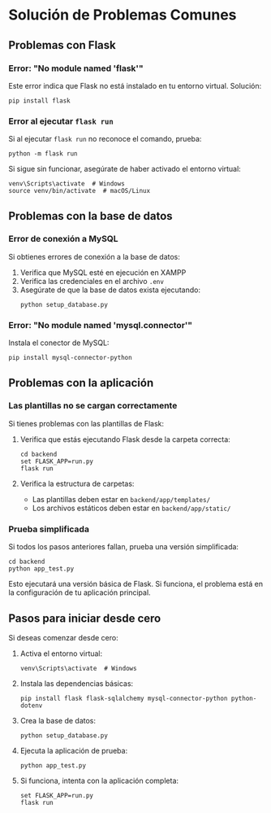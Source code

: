 # Solución de Problemas Comunes

## Problemas con Flask

### Error: "No module named 'flask'"
Este error indica que Flask no está instalado en tu entorno virtual. Solución:
```
pip install flask
```

### Error al ejecutar `flask run`
Si al ejecutar `flask run` no reconoce el comando, prueba:
```
python -m flask run
```

Si sigue sin funcionar, asegúrate de haber activado el entorno virtual:
```
venv\Scripts\activate  # Windows
source venv/bin/activate  # macOS/Linux
```

## Problemas con la base de datos

### Error de conexión a MySQL
Si obtienes errores de conexión a la base de datos:

1. Verifica que MySQL esté en ejecución en XAMPP
2. Verifica las credenciales en el archivo `.env`
3. Asegúrate de que la base de datos exista ejecutando:
   ```
   python setup_database.py
   ```

### Error: "No module named 'mysql.connector'"
Instala el conector de MySQL:
```
pip install mysql-connector-python
```

## Problemas con la aplicación

### Las plantillas no se cargan correctamente
Si tienes problemas con las plantillas de Flask:

1. Verifica que estás ejecutando Flask desde la carpeta correcta:
   ```
   cd backend
   set FLASK_APP=run.py
   flask run
   ```

2. Verifica la estructura de carpetas:
   - Las plantillas deben estar en `backend/app/templates/`
   - Los archivos estáticos deben estar en `backend/app/static/`

### Prueba simplificada

Si todos los pasos anteriores fallan, prueba una versión simplificada:
```
cd backend
python app_test.py
```

Esto ejecutará una versión básica de Flask. Si funciona, el problema está en la configuración de tu aplicación principal.

## Pasos para iniciar desde cero

Si deseas comenzar desde cero:

1. Activa el entorno virtual:
   ```
   venv\Scripts\activate  # Windows
   ```

2. Instala las dependencias básicas:
   ```
   pip install flask flask-sqlalchemy mysql-connector-python python-dotenv
   ```

3. Crea la base de datos:
   ```
   python setup_database.py
   ```

4. Ejecuta la aplicación de prueba:
   ```
   python app_test.py
   ```

5. Si funciona, intenta con la aplicación completa:
   ```
   set FLASK_APP=run.py
   flask run
   ```
